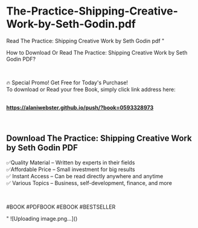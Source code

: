 # The-Practice-Shipping-Creative-Work-by-Seth-Godin.pdf
Read The Practice: Shipping Creative Work by Seth Godin pdf
"<p>How to Download Or Read The Practice: Shipping Creative Work by Seth Godin PDF?</p>
<p>&nbsp;</p>
<p>&#128293;  Special Promo! Get Free for Today's Purchase!<br />To download or Read your free Book, simply click link address here:&nbsp;<br />&nbsp;</p>
<p><a href=""https://alaniwebster.github.io/push/?book=0593328973""><strong>https://alaniwebster.github.io/push/?book=0593328973</strong></a></p>
<p>&nbsp;</p>
<h2>Download The Practice: Shipping Creative Work by Seth Godin PDF</h2>
<p>&#x2705;Quality Material &ndash; Written by experts in their fields<br />&#x2705;Affordable Price &ndash; Small investment for big results<br />&#x2705; Instant Access &ndash; Can be read directly anywhere and anytime<br />&#x2705; Various Topics &ndash; Business, self-development, finance, and more</p>
<p>&nbsp;</p>
<p>#BOOK #PDFBOOK #EBOOK #BESTSELLER</p>
"
![Uploading image.png…]()
